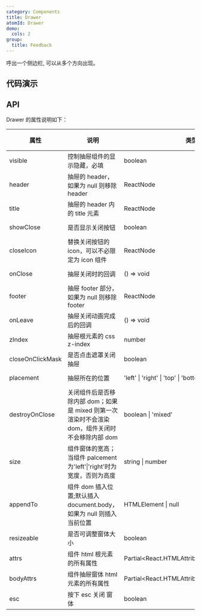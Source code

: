 ```yaml
---
category: Components
title: Drawer
atomId: Drawer
demo:
  cols: 2
group:
  title: Feedback
---
```


呼出一个侧边栏, 可以从多个方向出现。

## 代码演示

<!-- prettier-ignore -->
<code src="./demo/basic.tsx"></code>
<code src="./demo/nest.tsx"></code>
<code src="./demo/appendTo.tsx"></code>
<code src="./demo/resizeable.tsx"></code>

## API

Drawer 的属性说明如下：

| 属性             | 说明                                                                                            | 类型                                         | 默认值        | 版本 |
| ---------------- | ----------------------------------------------------------------------------------------------- | -------------------------------------------- | ------------- | ---- |
| visible          | 控制抽屉组件的显示隐藏，必填                                                                    | boolean                                      | --            | --   |
| header           | 抽屉的 header，如果为 null 则移除 header                                                        | ReactNode                                    | --            | --   |
| title            | 抽屉的 header 内的 title 元素                                                                   | ReactNode                                    | --            | --   |
| showClose        | 是否显示关闭按钮                                                                                | boolean                                      | true          | --   |
| closeIcon        | 替换关闭按钮的 icon，可以不必限定为 icon 组件                                                   | ReactNode                                    | \<Close \/\>  | --   |
| onClose          | 抽屉关闭时的回调                                                                                | () => void                                   | --            | --   |
| footer           | 抽屉 footer 部分，如果为 null 则移除 footer                                                     | ReactNode                                    | --            | --   |
| onLeave          | 抽屉关闭动画完成后的回调                                                                        | () => void                                   | --            | --   |
| zIndex           | 抽屉根元素的 css z-index                                                                        | number                                       | 1000          | --   |
| closeOnClickMask | 是否点击遮罩关闭抽屉                                                                            | boolean                                      | true          | --   |
| placement        | 抽屉所在的位置                                                                                  | 'left' \| 'right' \| 'top' \| 'bottom'       | 'right'       | --   |
| destroyOnClose   | 关闭组件后是否移除内部 dom；如果是 mixed 则第一次渲染时不会渲染 dom，组件关闭时不会移除内部 dom | boolean \| 'mixed'                           | 'mixed'       | --   |
| size             | 组件窗体的宽高；当组件 palcement 为'left'\|'right'时为宽度，否则为高度                          | string \| number                             | '35%'         | --   |
| appendTo         | 组件 dom 插入位置;默认插入 document.body，如果为 null 则插入当前位置                            | HTMLElement \| null                          | document.body | --   |
| resizeable       | 是否可调整窗体大小                                                                              | boolean                                      | false         | --   |
| attrs            | 组件 html 根元素的所有属性                                                                      | Partial\<React.HTMLAttributes\<HTMLElement>> | --            | --   |
| bodyAttrs        | 组件抽屉窗体 html 元素的所有属性                                                                | Partial\<React.HTMLAttributes\<HTMLElement>> | --            | --   |
| esc              | 按下 esc 关闭 窗体                                                                              | boolean                                      | false         |      |
